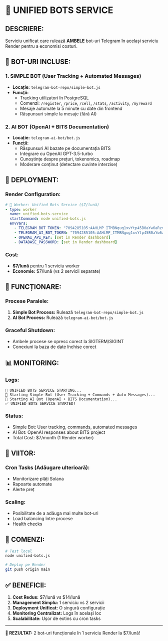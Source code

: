 # 🤖 UNIFIED BOTS SERVICE

## **DESCRIERE:**
Serviciu unificat care rulează **AMBELE** bot-uri Telegram în același serviciu Render pentru a economisi costuri.

## **🤖 BOT-URI INCLUSE:**

### **1. SIMPLE BOT** (User Tracking + Automated Messages)
- **Locație:** `telegram-bot-repo/simple-bot.js`
- **Funcții:**
  - Tracking utilizatori în PostgreSQL
  - Comenzi: `/register`, `/price`, `/cell`, `/stats`, `/activity`, `/myreward`
  - Mesaje automate la 5 minute cu date din frontend
  - Răspunsuri simple la mesaje (fără AI)

### **2. AI BOT** (OpenAI + BITS Documentation)
- **Locație:** `telegram-ai-bot/bot.js`
- **Funcții:**
  - Răspunsuri AI bazate pe documentația BITS
  - Integrare cu OpenAI GPT-3.5-turbo
  - Cunoștințe despre prețuri, tokenomics, roadmap
  - Moderare conținut (detectare cuvinte interzise)

## **🚀 DEPLOYMENT:**

### **Render Configuration:**
```yaml
# 🤖 Worker: Unified Bots Service ($7/lună)
- type: worker
  name: unified-bots-service
  startCommand: node unified-bots.js
  envVars:
    - TELEGRAM_BOT_TOKEN: "7094285105:AAHLMP_ITMBNgug1xvYtp45B0aYw6aRzvDM"
    - TELEGRAM_AI_BOT_TOKEN: "7094285105:AAHLMP_ITMBNgug1xvYtp45B0aYw6aRzvDM"
    - OPENAI_API_KEY: [set in Render dashboard]
    - DATABASE_PASSWORD: [set in Render dashboard]
```

### **Cost:**
- **$7/lună** pentru 1 serviciu worker
- **Economie:** $7/lună (vs 2 servicii separate)

## **🔧 FUNCȚIONARE:**

### **Procese Paralele:**
1. **Simple Bot Process:** Rulează `telegram-bot-repo/simple-bot.js`
2. **AI Bot Process:** Rulează `telegram-ai-bot/bot.js`

### **Graceful Shutdown:**
- Ambele procese se opresc corect la SIGTERM/SIGINT
- Conexiuni la baza de date închise corect

## **📊 MONITORING:**

### **Logs:**
```
🚀 UNIFIED BOTS SERVICE STARTING...
📡 Starting Simple Bot (User Tracking + Commands + Auto Messages)...
🧠 Starting AI Bot (OpenAI + BITS Documentation)...
✅ UNIFIED BOTS SERVICE STARTED!
```

### **Status:**
- Simple Bot: User tracking, commands, automated messages
- AI Bot: OpenAI responses about BITS project
- Total Cost: $7/month (1 Render worker)

## **🔮 VIITOR:**

### **Cron Tasks (Adăugare ulterioară):**
- Monitorizare plăți Solana
- Rapoarte automate
- Alerte preț

### **Scaling:**
- Posibilitate de a adăuga mai multe bot-uri
- Load balancing între procese
- Health checks

## **🚀 COMENZI:**

```bash
# Test local
node unified-bots.js

# Deploy pe Render
git push origin main
```

## **✅ BENEFICII:**

1. **Cost Redus:** $7/lună vs $14/lună
2. **Management Simplu:** 1 serviciu vs 2 servicii
3. **Deployment Unificat:** O singură configurație
4. **Monitoring Centralizat:** Logs în același loc
5. **Scalabilitate:** Ușor de extins cu cron tasks

---

**🎯 REZULTAT:** 2 bot-uri funcționale în 1 serviciu Render la $7/lună! 